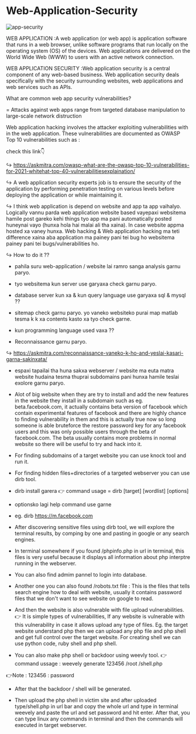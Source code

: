 # Web-Application-Security

![app-security](https://user-images.githubusercontent.com/84139300/186833699-81e93f22-47bd-4e39-b86a-cf1b2922c949.jpg)


   WEB APPLICATION :A web application (or web app) is application software that runs in a web browser, unlike software programs that run locally  on the operating system (OS) of the devices. Web applications are delivered on the World Wide Web (WWW)  to users with an active network connection.

WEB APPLICATION SECURITY :Web application security is a central component of any web-based business.  Web application security deals specifically with the security surrounding websites, web applications and web services such as APIs.

What are common web app security vulnerabilities?

= Attacks against web apps range from targeted database manipulation to large-scale network distruction 

Web application hacking involves the attacker exploiting vulnerabilities with in the web application. These vulnerabilities are documented as OWASP Top 10 vulnerabilities such as :

check this link👇

↪ https://askmitra.com/owasp-what-are-the-owasp-top-10-vulnerabilities-for-2021-whitehat-top-40-vulnerabilitiesexplaination/

↪ A web application security experts job is to ensure the security of the application by performing penetration testing on various levels before deploying the application or while maintaining it.

↪ I think web application is depend on website and app ta app vaihalyo. Logically vannu parda web application website based vayepaxi websitema hamile post gareko kehi things tyo app ma pani automatically posted huneynai vayo (hunxa hola hai malai ali tha xaina). In case website appma hosted xa vaney hunxa. Web hacking & Web application hacking ma teti difference xaina aba application ma painey pani tei bug ho websitema painey pani tei bugs/vulnerabilities ho.

↪ How to do it ??

- pahila suru web-application / website lai ramro sanga analysis garnu paryo.

- tyo websitema kun server use garyaxa check garnu paryo.

- database server kun xa & kun query language use garyaxa sql & mysql ??

- sitemap check garnu paryo. yo vaneko websiteko purai map matlab tesma k k xa contents kasto xa tyo check garne.

- kun programming language used vaxa ??

- Reconnaissance garnu paryo.

↪ https://askmitra.com/reconnaissance-vaneko-k-ho-and-yeslai-kasari-garna-sakinxata/

- espaxi tapailai tha huna sakxa webserver / website ma euta matra website hudaina tesma thuprai subdomains pani hunxa  hamile teslai exolore garnu paryo.

- Alot of big website when they are try to install and add the new features in the website they install in a subdomain such as eg. beta.facebook.com, it actually contains beta version of facebook which contain experimental features of facebook and there are highly chance to finding vulnerability in them and this is actually true now so long someone is able bruteforce the restore password key for any facebook users and this was only possible users through the beta of facebook.com. The beta usually contains more problems in normal website so there will be useful to try and hack into it.

- For finding subdomains of a target website you can use knock tool and run it.

- For finding hidden files+directories of a targeted webserver you can use dirb tool.

- dirb install garera 👉 command usage = dirb [target] [wordlist] [options]
- optionsko lagi help command use garne

- eg. dirb https://m.facebook.com

- After discovering sensitive files using dirb tool, we will explore the terminal results, by comping  by one and pasting in google or any search engines.

- In terminal somewhere if you found  /phpinfo.php in url in terminal, this files is very useful because it displays all information about php interptre running in the webserver.

- You can also find admim pannel to login into database.

- Another one you can also found /robots.txt file : This is the files that tells search engine how to deal with website, usually it contains password files that we don't want to see website on google to read.

- And then the website is also vulnerable with file upload vulnerabilities.
👉 It is simple types of vulnerabilities, If any website is vulnerable with this vulnerability in case it allows upload any type of files. Eg. the target website understand php then we can upload any php file and php shell and get full control over the target website. For creating shell we can use python code, ruby shell and php shell.

- You can also make php shell or backdoor using weevly tool.
👉 command ussage : weevely generate 123456 /root /shell.php

👉Note : 123456 : password

- After that the backdoor / shell will be generated.

- Then upload the php shell in victim site and after uploaded type/shell.php in url bar and copy the whole url and type in terminal weevely and paste the url and set password and hit enter. After that, you can type linux any commands in terminal and then the commands will executed in target webserver.

